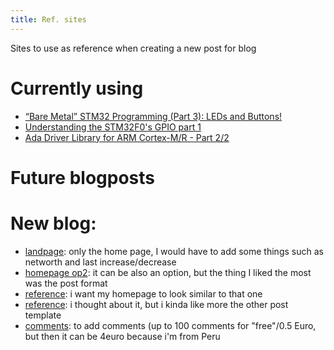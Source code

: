 ```yaml
---
title: Ref. sites
---
```


Sites to use as reference when creating a new post for blog

# Currently using
- [“Bare Metal” STM32 Programming (Part 3): LEDs and Buttons!](https://vivonomicon.com/2018/04/22/bare-metal-stm32-programming-part-3-leds-and-buttons/)
- [Understanding the STM32F0's GPIO part 1 ](http://www.hertaville.com/stm32f0-gpio-tutorial-part-1.html)
- [Ada Driver Library for ARM Cortex-M/R - Part 2/2](https://community.arm.com/developer/ip-products/system/b/embedded-blog/posts/ada-driver-library-for-arm-cortex-m-r---part-2-2)

# Future blogposts


# New blog:
- [landpage](https://koppl.in/indigo/blog/): only the home page, I would have to add some things such as networth and last increase/decrease
- [homepage op2](https://sparanoid.com/lab/amsf/): it can be also an option, but the thing I liked the most was the post format 
- [reference](https://themes.gohugo.io//theme/KeepIt/): i want my homepage to look similar to that one
- [reference](https://adueck.github.io/good-clean-read/): i thought about it, but  i kinda like more the other post template 
- [comments](https://www.talkyard.io/plans-blog-comments): to add comments (up to 100 comments for "free"/0.5 Euro, but then it can be 4euro because i'm from Peru 
